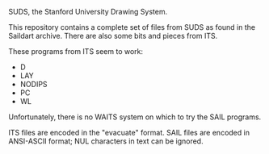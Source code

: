 SUDS, the Stanford University Drawing System.

This repository contains a complete set of files from SUDS as found in
the Saildart archive.  There are also some bits and pieces from ITS.

These programs from ITS seem to work:

- D
- LAY
- NODIPS
- PC
- WL

Unfortunately, there is no WAITS system on which to try the SAIL
programs.

ITS files are encoded in the "evacuate" format.  SAIL files are
encoded in ANSI-ASCII format; NUL characters in text can be ignored.